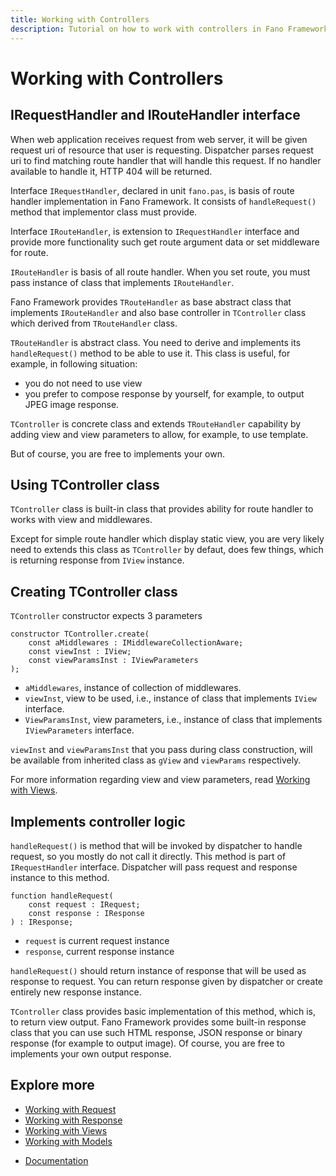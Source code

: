 ```yaml
---
title: Working with Controllers
description: Tutorial on how to work with controllers in Fano Framework
---
```


<h1 class="major">Working with Controllers</h1>

## IRequestHandler and IRouteHandler interface

When web application receives request from web server, it will be given
request uri of resource that user is requesting.
Dispatcher parses request uri to find matching route handler that will handle this request. If no handler available to handle it, HTTP 404 will be returned.

Interface `IRequestHandler`, declared in unit `fano.pas`, is basis of route handler implementation in Fano Framework. It consists of `handleRequest()` method that implementor class must provide.

Interface `IRouteHandler`, is extension to `IRequestHandler` interface and provide more functionality such get route argument data or set middleware for route.

`IRouteHandler` is basis of all route handler. When you set route, you must pass instance of class that implements `IRouteHandler`.

Fano Framework provides `TRouteHandler` as base abstract class that implements `IRouteHandler` and also base controller in `TController` class which derived from `TRouteHandler` class.

`TRouteHandler` is abstract class. You need to derive and implements its `handleRequest()` method to be able to use it. This class is useful, for example, in following situation:

- you do not need to use view
- you prefer to compose response by yourself, for example, to output JPEG image response.

`TController` is concrete class and extends `TRouteHandler` capability by adding view and view parameters to allow, for example, to use template.

But of course, you are free to implements your own.

## Using TController class

`TController` class is built-in class that provides ability for route handler to works with view and middlewares.

Except for simple route handler which display static view, you are very likely need to extends this class as `TController` by defaut, does few things, which is
returning response from `IView` instance.

## Creating TController class

`TController` constructor expects 3 parameters

```
constructor TController.create(
    const aMiddlewares : IMiddlewareCollectionAware;
    const viewInst : IView;
    const viewParamsInst : IViewParameters
);
```

- `aMiddlewares`, instance of collection of middlewares.
- `viewInst`, view to be used, i.e., instance of class that implements `IView` interface.
- `ViewParamsInst`, view parameters, i.e., instance of class that implements `IViewParameters` interface.

`viewInst` and `viewParamsInst` that you pass during class construction, will be available from inherited class as `gView` and `viewParams` respectively.

For more information regarding view and view parameters, read [Working with Views](/working-with-views).

## Implements controller logic

`handleRequest()` is method that will be invoked by dispatcher to handle request, so you mostly do not call it directly.
This method is part of `IRequestHandler` interface. Dispatcher will pass request and response instance to this method.

```
function handleRequest(
    const request : IRequest;
    const response : IResponse
) : IResponse;
```

- `request` is current request instance
- `response`, current response instance

`handleRequest()` should return instance of response that will be used as response to request. You can return response given by dispatcher or create entirely new response instance.


`TController` class provides basic implementation of this method, which is, to return view output. Fano Framework provides some built-in response class that you can use such HTML response, JSON response or binary response (for example to output image). Of course, you are free to implements your own output response.

## Explore more

- [Working with Request](/working-with-request)
- [Working with Response](/working-with-response)
- [Working with Views](/working-with-views)
- [Working with Models](/working-with-models)

<ul class="actions">
    <li><a href="/documentation" class="button">Documentation</a></li>
</ul>
